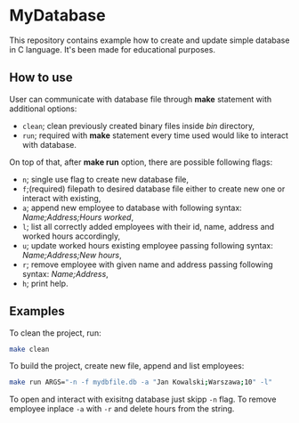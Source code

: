 # MyDatabase

This repository contains example how to create and update simple database in C language. It's been made for educational purposes.

## How to use

User can communicate with database file through **make** statement with additional options:
- `clean`; clean previously created binary files inside *bin* directory,
- `run`; required with **make** statement every time used would like to interact with database.

On top of that, after **make run** option, there are possible following flags:
- `n`; single use flag to create new database file,
- `f`;(required) filepath to desired database file either to create new one or interact with existing,
- `a`; append new employee to database with following syntax: *Name;Address;Hours worked*,
- `l`; list all correctly added employees with their id, name, address and worked hours accordingly,
- `u`; update worked hours existing employee passing following syntax: *Name;Address;New hours*,
- `r`; remove employee with given name and address passing following syntax: *Name;Address*,
- `h`; print help.

## Examples

To clean the project, run:
```bash
make clean
```

To build the project, create new file, append and list employees:
```bash
make run ARGS="-n -f mydbfile.db -a "Jan Kowalski;Warszawa;10" -l"
```

To open and interact with exisitng database just skipp `-n` flag. To remove employee inplace `-a` with `-r` and delete hours from the string.